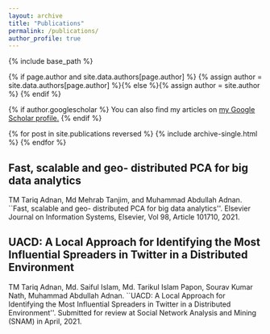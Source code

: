 ```yaml
---
layout: archive
title: "Publications"
permalink: /publications/
author_profile: true
---
```

{% include base_path %}

{% if page.author and site.data.authors[page.author] %}
  {% assign author = site.data.authors[page.author] %}{% else %}{% assign author = site.author %}
{% endif %}

{% if author.googlescholar %}
  You can also find my articles on <u><a href="{{author.googlescholar}}">my Google Scholar profile</a>.</u>
{% endif %}

{% for post in site.publications reversed %}
  {% include archive-single.html %}
{% endfor %}

Fast, scalable and geo- distributed PCA for big data analytics
------
TM Tariq Adnan, Md Mehrab Tanjim, and Muhammad Abdullah Adnan. ``Fast, scalable and geo- distributed PCA for big data analytics''. Elsevier Journal on Information Systems, Elsevier, Vol 98, Article 101710, 2021. 
<br>
<a href=" post.link "><i class="fas fa-fw fa-link zoom" aria-hidden="true"></i></a>
<a href=" post.paperurl }}"><i class="fas fa-fw fa-file-pdf zoom" aria-hidden="true"></i></a>
<a href=" post.code }}"><i class="fas fa-fw fa-code zoom" aria-hidden="true"></i></a>
<a href=" post.github }}"><i class="fab fa-fw fa-github zoom" aria-hidden="true"></i></a>


UACD: A Local Approach for Identifying the Most Influential Spreaders in Twitter in a Distributed Environment
------
TM Tariq Adnan, Md. Saiful Islam, Md. Tarikul Islam Papon, Sourav Kumar Nath, Muhammad Abdullah Adnan. ``UACD: A Local Approach for Identifying the Most Influential Spreaders in Twitter in a Distributed Environment''. Submitted for review at Social Network Analysis and Mining (SNAM) in April, 2021.

<a href=" post.link "><i class="fas fa-fw fa-link zoom" aria-hidden="true"></i></a>
<a href=" post.paperurl }}"><i class="fas fa-fw fa-file-pdf zoom" aria-hidden="true"></i></a>
<a href=" post.code }}"><i class="fas fa-fw fa-code zoom" aria-hidden="true"></i></a>
<a href=" post.github }}"><i class="fab fa-fw fa-github zoom" aria-hidden="true"></i></a>
